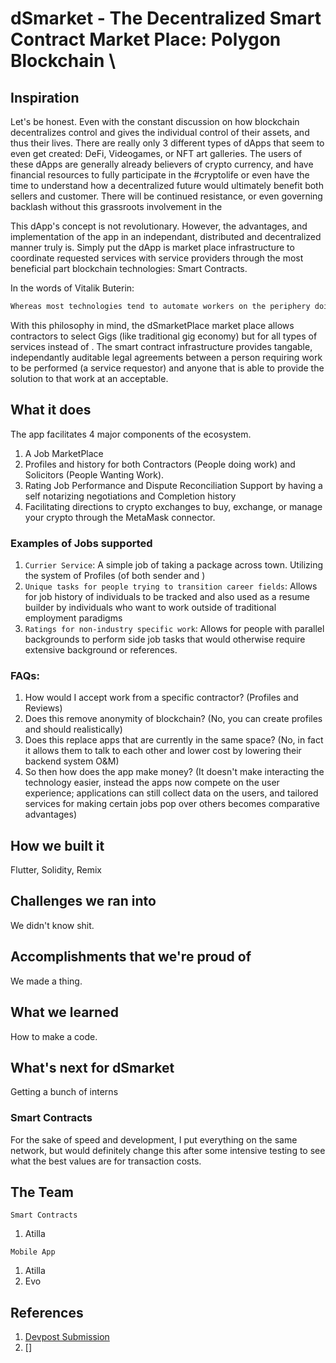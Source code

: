 # dSmarket - The Decentralized Smart Contract Market Place: Polygon Blockchain \

## Inspiration
Let's be honest. Even with the constant discussion on how blockchain decentralizes control and gives the individual control of their assets, and thus their lives. There are really only 3 different types of dApps that seem to even get created: DeFi, Videogames, or NFT art galleries. The users of these dApps are generally already believers of crypto currency, and have financial resources to fully participate in the #cryptolife or even have the time to understand how a decentralized future would ultimately benefit both sellers and customer. There will be continued resistance, or even governing backlash without this grassroots involvement in the 

This dApp's concept is not revolutionary. However, the advantages, and implementation of the app in an independant, distributed and decentralized manner truly is. Simply put the dApp is market place infrastructure to coordinate requested services with service providers through the most beneficial part blockchain technologies: Smart Contracts.

In the words of Vitalik Buterin:
```md
Whereas most technologies tend to automate workers on the periphery doing menial tasks, blockchains automate away the center. Instead of putting the taxi driver out of a job, blockchain puts Uber out of a job and lets the taxi drivers work with the customer directly.
```

With this philosophy in mind, the dSmarketPlace market place allows contractors to select Gigs (like traditional gig economy) but for all types of services instead of . The smart contract infrastructure provides tangable, independantly auditable legal agreements between a person requiring work to be performed (a service requestor) and anyone that is able to provide the solution to that work at an acceptable. 

## What it does
The app facilitates 4 major components of the ecosystem. 
1. A Job MarketPlace
2. Profiles and history for both Contractors (People doing work) and Solicitors (People Wanting Work).
3. Rating Job Performance and Dispute Reconciliation Support by having a self notarizing negotiations and Completion history 
4. Facilitating directions to crypto exchanges to buy, exchange, or manage your crypto through the MetaMask connector.

### Examples of Jobs supported
1. ```Currier Service```: A simple job of taking a package across town. Utilizing the system of Profiles (of both sender and )
2. ```Unique tasks for people trying to transition career fields```: Allows for job history of individuals to be tracked and also used as a resume builder by individuals who want to work outside of traditional employment paradigms 
3. ```Ratings for non-industry specific work```: Allows for people with parallel backgrounds to perform side job tasks that would otherwise require extensive background or references.

### FAQs: 
1. How would I accept work from a specific contractor? (Profiles and Reviews)
2. Does this remove anonymity of blockchain? (No, you can create profiles and should realistically)
3. Does this replace apps that are currently in the same space? (No, in fact it allows them to talk to each other and lower cost by lowering their backend system O&M)
4. So then how does the app make money? (It doesn't make interacting the technology easier, instead the apps now compete on the user experience; applications can still collect data on the users, and tailored services for making certain jobs pop over others becomes comparative advantages)

## How we built it
Flutter, Solidity, Remix

## Challenges we ran into
We didn't know shit.

## Accomplishments that we're proud of
We made a thing.

## What we learned
How to make a code.

## What's next for dSmarket
Getting a bunch of interns




### Smart Contracts
For the sake of speed and development, I put everything on the same network, but would definitely change this after some intensive testing to see what the best values are for transaction costs.

## The Team 
```Smart Contracts```
1. Atilla

```Mobile App```
1. Atilla 
2. Evo

## References
1. [Devpost Submission](https://devpost.com/submit-to/15647-polygon-buidl-it-summer-2022/manage/submissions)
2. []

